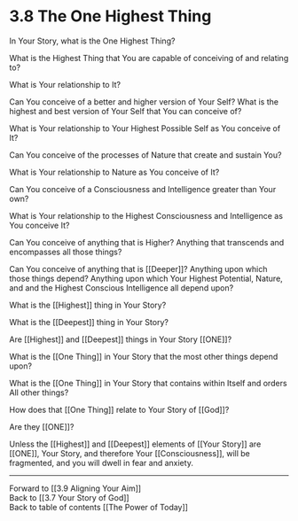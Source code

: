 # 3.8 The One Highest Thing

In Your Story, what is the One Highest Thing? 

What is the Highest Thing that You are capable of conceiving of and relating to? 

What is Your relationship to It? 

Can You conceive of a better and higher version of Your Self? What is the highest and best version of Your Self that You can conceive of? 

What is Your relationship to Your Highest Possible Self as You conceive of It? 

Can You conceive of the processes of Nature that create and sustain You? 

What is Your relationship to Nature as You conceive of It? 

Can You conceive of a Consciousness and Intelligence greater than Your own? 

What is Your relationship to the Highest Consciousness and Intelligence as You conceive It? 

Can You conceive of anything that is Higher? Anything that transcends and encompasses all those things? 

Can You conceive of anything that is [[Deeper]]? Anything upon which those things depend? Anything upon which Your Highest Potential, Nature, and and the Highest Conscious Intelligence all depend upon? 

What is the [[Highest]] thing in Your Story? 

What is the [[Deepest]] thing in Your Story? 

Are [[Highest]] and [[Deepest]] things in Your Story [[ONE]]? 

What is the [[One Thing]] in Your Story that the most other things depend upon? 

What is the [[One Thing]] in Your Story that contains within Itself and orders All other things? 

How does that [[One Thing]] relate to Your Story of [[God]]? 

Are they [[ONE]]? 

Unless the [[Highest]] and [[Deepest]] elements of [[Your Story]] are [[ONE]], Your Story, and therefore Your [[Consciousness]], will be fragmented, and you will dwell in fear and anxiety. 

___

Forward to [[3.9 Aligning Your Aim]]  
Back to [[3.7 Your Story of God]]  
Back to table of contents [[The Power of Today]]  

